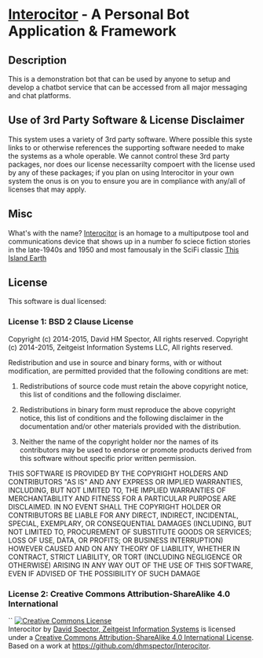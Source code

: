 # [Interocitor](https://en.wikipedia.org/wiki/Interocitor) - A Personal Bot Application & Framework

## Description

This is a demonstration bot that can be used by anyone to setup and
develop a chatbot service that can be accessed from all major
messaging and chat platforms.

## Use of 3rd Party Software & License Disclaimer

This system uses a variety of 3rd party software.  Where possible this
syste links to or otherwise references the supporting software needed
to make the systems as a whole operable. We cannot control these 3rd
party packages, nor does our license necessarilty compoert with the
license used by any of these packages; if you plan on using
Interocitor in your own system the onus is on you to ensure you are in
compliance with any/all of licenses that may apply.

## Misc

What's with the name?
[Interocitor](https://en.wikipedia.org/wiki/Interocitor) is an homage
to a multiputpose tool and communications device that shows up in a
number fo sciece fiction stories in the late-1940s and 1950 and most
famousaly in the SciFi classic [This Island Earth](https://en.wikipedia.org/wiki/This_Island_Earth)




## License

This software is dual licensed:

### License 1:  BSD 2 Clause License


Copyright (c) 2014-2015, David HM Spector, All rights reserved.
Copyright (c) 2014-2015, Zeitgeist Information Systems LLC, All rights reserved.

Redistribution and use in source and binary forms, with or without
modification, are permitted provided that the following conditions are
met:

1. Redistributions of source code must retain the above copyright
notice, this list of conditions and the following disclaimer.

2. Redistributions in binary form must reproduce the above copyright
notice, this list of conditions and the following disclaimer in the
documentation and/or other materials provided with the distribution.

3. Neither the name of the copyright holder nor the names of its
contributors may be used to endorse or promote products derived from
this software without specific prior written permission.

THIS SOFTWARE IS PROVIDED BY THE COPYRIGHT HOLDERS AND CONTRIBUTORS
"AS IS" AND ANY EXPRESS OR IMPLIED WARRANTIES, INCLUDING, BUT NOT
LIMITED TO, THE IMPLIED WARRANTIES OF MERCHANTABILITY AND FITNESS FOR
A PARTICULAR PURPOSE ARE DISCLAIMED. IN NO EVENT SHALL THE COPYRIGHT
HOLDER OR CONTRIBUTORS BE LIABLE FOR ANY DIRECT, INDIRECT, INCIDENTAL,
SPECIAL, EXEMPLARY, OR CONSEQUENTIAL DAMAGES (INCLUDING, BUT NOT
LIMITED TO, PROCUREMENT OF SUBSTITUTE GOODS OR SERVICES; LOSS OF USE,
DATA, OR PROFITS; OR BUSINESS INTERRUPTION) HOWEVER CAUSED AND ON ANY
THEORY OF LIABILITY, WHETHER IN CONTRACT, STRICT LIABILITY, OR TORT
(INCLUDING NEGLIGENCE OR OTHERWISE) ARISING IN ANY WAY OUT OF THE USE
OF THIS SOFTWARE, EVEN IF ADVISED OF THE POSSIBILITY OF SUCH DAMAGE


### License 2: Creative Commons Attribution-ShareAlike 4.0 International
``
<a rel="license" href="http://creativecommons.org/licenses/by-sa/4.0/"><img alt="Creative Commons License" style="border-width:0" src="https://i.creativecommons.org/l/by-sa/4.0/88x31.png" /></a><br /><span xmlns:dct="http://purl.org/dc/terms/" property="dct:title">Interocitor</span> by <a xmlns:cc="http://creativecommons.org/ns#" href="https://zeitgeist.com" property="cc:attributionName" rel="cc:attributionURL">David Spector, Zeitgeist Information Systems</a> is licensed under a <a rel="license" href="http://creativecommons.org/licenses/by-sa/4.0/">Creative Commons Attribution-ShareAlike 4.0 International License</a>.<br />Based on a work at <a xmlns:dct="http://purl.org/dc/terms/" href="https://github.com/dhmspector/Interocitor" rel="dct:source">https://github.com/dhmspector/Interocitor</a>.
```
